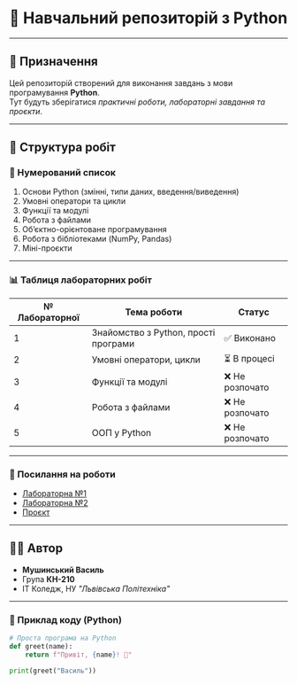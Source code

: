 # 🐍 Навчальний репозиторій з Python

---

## 📝 Призначення
Цей репозиторій створений для виконання завдань з мови програмування **Python**.  
Тут будуть зберігатися *практичні роботи, лабораторні завдання та проєкти*.  

---

## 📂 Структура робіт

### 🔢 Нумерований список
1. Основи Python (змінні, типи даних, введення/виведення)  
2. Умовні оператори та цикли  
3. Функції та модулі  
4. Робота з файлами  
5. Об’єктно-орієнтоване програмування  
6. Робота з бібліотеками (NumPy, Pandas)  
7. Міні-проєкти  

---

### 📊 Таблиця лабораторних робіт

| № Лабораторної | Тема роботи                        | Статус       |
|----------------|------------------------------------|--------------|
| 1              |Знайомство з Python, прості програми| ✅ Виконано |
| 2              | Умовні оператори, цикли            | ⏳ В процесі |
| 3              | Функції та модулі                  | ❌ Не розпочато |
| 4              | Робота з файлами                   | ❌ Не розпочато |
| 5              | ООП у Python                       | ❌ Не розпочато |

---

### 🔗 Посилання на роботи
- [Лабораторна №1](labs/lab1.ipynb)  
- [Лабораторна №2](labs/lab2.ipynb)  
- [Проєкт](projects/project1.py)  

---

## 👨‍🎓 Автор
- **Мушинський Василь**  
- Група **КН-210**  
- IT Коледж, НУ *"Львівська Політехніка"*  

---

### 🧪 Приклад коду (Python)
```python
# Проста програма на Python
def greet(name):
    return f"Привіт, {name}! 👋"

print(greet("Василь")) 
